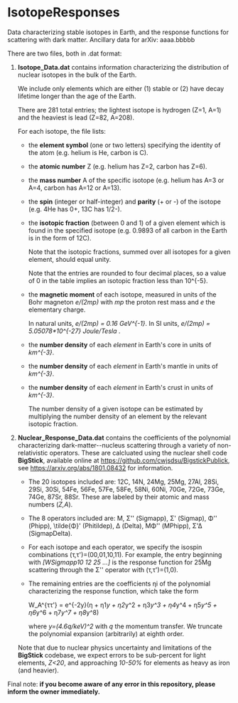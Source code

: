 # IsotopeResponses
Data characterizing stable isotopes in Earth, and the response functions for scattering with dark matter. Ancillary data for arXiv: aaaa.bbbbb

There are two files, both in .dat format:

1. **Isotope_Data.dat** contains information characterizing the distribution of nuclear isotopes in the bulk of the Earth.
	
 	We include only elements which are either (1) stable or (2) have decay lifetime longer than the age of the Earth.
	
 	There are 281 total entries; the lightest isotope is hydrogen (Z=1, A=1) and the heaviest is lead (Z=82, A=208).
	
 	For each isotope, the file lists:
	- the **element symbol** (one or two letters) specifying the identity of the atom (e.g. helium is He, carbon is C).
	- the **atomic number** Z (e.g. helium has Z=2, carbon has Z=6).
	- the **mass number** A of the specific isotope (e.g. helium has A=3 or A=4, carbon has A=12 or A=13).
	- the **spin** (integer or half-integer) and **parity** (+ or -) of the isotope (e.g. 4He has 0+, 13C has 1/2-).
	- the **isotopic fraction** (between 0 and 1) of a given element which is found in the specified isotope (e.g. 0.9893 of all carbon in the Earth is in the form of 12C).

		Note that the isotopic fractions, summed over all isotopes for a given element, should equal unity.

		Note that the entries are rounded to four decimal places, so a value of 0 in the table implies an isotopic fraction less than 10^{-5}.

	- the **magnetic moment** of each isotope, measured in units of the Bohr magneton _e/(2mp)_ with _mp_ the proton rest mass and _e_ the elementary charge.

		In natural units, _e/(2mp) = 0.16 GeV^{-1}_. In SI units, _e/(2mp) = 5.05078*10^{-27} Joule/Tesla_ .

	- the **number density** of each _element_ in Earth's core in units of _km^{-3}_.
	- the **number density** of each _element_ in Earth's mantle in units of _km^{-3}_.
	- the **number density** of each _element_ in Earth's crust in units of _km^{-3}_.

  		The number density of a given isotope can be estimated by multiplying the number density of an element by the relevant isotopic fraction.


2. **Nuclear_Response_Data.dat** contains the coefficients of the polynomial characterizing dark-matter--nucleus scattering through a variety of non-relativistic operators.
	 These are calcluated using the nuclear shell code **BigStick**, available online at https://github.com/cwjsdsu/BigstickPublick, see https://arxiv.org/abs/1801.08432 for information.

	- The 20 isotopes included are: 12C, 14N, 24Mg, 25Mg, 27Al, 28Si, 29Si, 30Si, 54Fe, 56Fe, 57Fe, 58Fe, 58Ni, 60Ni, 70Ge, 72Ge, 73Ge, 74Ge, 87Sr, 88Sr. These are labeled by their atomic and mass numbers (_Z,A_).

	- The 8 operators included are: M, Σ'' (Sigmapp), Σ' (Sigmap), Φ'' (Phipp), \tilde{Φ}' (Phitildep), Δ (Delta), MΦ'' (MPhipp), Σ'Δ (SigmapDelta).

	- For each isotope and each operator, we specify the isospin combinations (τ,τ')=(00,01,10,11).
	 For example, the entry beginning with _[WSigmapp10    	 12	 25			...]_ is the response function for 25Mg scattering through the Σ'' operator with (τ,τ')=(1,0).

	- The remaining entries are the coefficients ηi of the polynomial characterizing the response function, which take the form

   		W_A^{ττ'} = e^{-2y}(η + η1*y + η2*y^2 + η3*y^3 + η4*y^4 + η5*y^5 + η6*y^6 + η7*y^7 + η8*y^8)

   	 	where _y=(4.6q/keV)^2_ with _q_ the momentum transfer. We truncate the polynomial expansion (arbitrarily) at eighth order.

	 Note that due to nuclear physics uncertainty and limitations of the **BigStick** codebase, we expect errors to be sub-percent for light elements, _Z<20_, and approaching _10-50%_ for elements as heavy as iron (and heavier).


Final note: **if you become aware of any error in this repository, please inform the owner immediately.**

